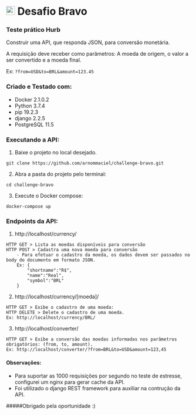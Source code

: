 # <img src="https://avatars1.githubusercontent.com/u/7063040?v=4&s=200.jpg" alt="HU" width="24" /> Desafio Bravo
### Teste prático Hurb

Construir uma API, que responda JSON, para conversão monetária.

A requisição deve receber como parâmetros: A moeda de origem, o valor a ser convertido e a moeda final.

Ex: `?from=USD&to=BRL&amount=123.45`

### Criado e Testado com:
* Docker 2.1.0.2
* Python 3.7.4
* pip 19.2.3
* django 2.2.5
* PostgreSQL 11.5

### Executando a API:
1. Baixe o projeto no local desejado.
```
git clone https://github.com/arnommaciel/challenge-bravo.git
```
2. Abra a pasta do projeto pelo terminal: 
```
cd challenge-bravo
```
3. Execute o Docker compose: 
```
docker-compose up
```
### Endpoints da API:
1. http://localhost/currency/ 
```
HTTP GET > Lista as moedas disponíveis para conversão
HTTP POST > Cadastra uma nova moeda para conversão
    - Para efetuar o cadastro da moeda, os dados devem ser passados no body do documento em formato JSON.
    Ex: {
        "shortname":"R$",
        "name":"Real",
        "symbol":"BRL"
    }
```
2. http://localhost/currency/[moeda]/
```
HTTP GET > Exibe o cadastro de uma moeda:
HTTP DELETE > Delete o cadastro de uma moeda.
Ex: http://localhost/currency/BRL/
```
3. http://localhost/converter/
```
HTTP GET > Exibe a conversão das moedas informadas nos parâmetros obrigatórios: (from, to, amount).
Ex: http://localhost/converter/?from=BRL&to=USD&amount=123,45
```

#### Observações:
* Para suportar as 1000 requisições por segundo no teste de estresse, configurei um nginx para gerar cache da API.
* Foi utilizado o django REST framework para auxiliar na contrução da API.

#####Obrigado pela oportunidade :)
